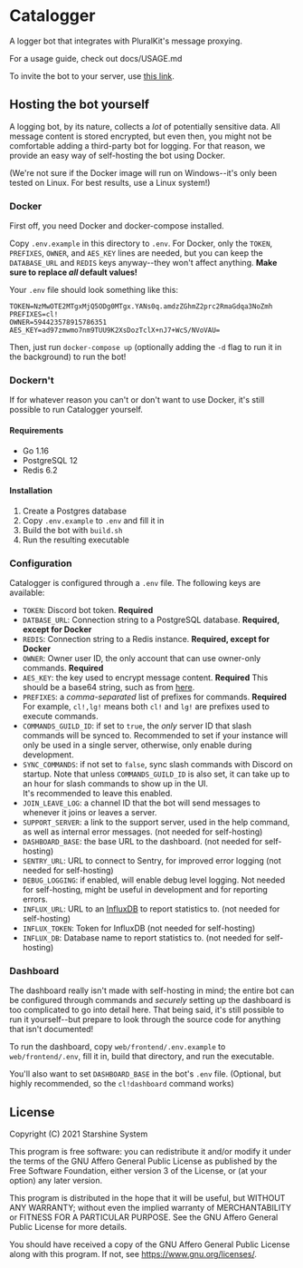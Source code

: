 # Catalogger

A logger bot that integrates with PluralKit's message proxying.  

For a usage guide, check out docs/USAGE.md

To invite the bot to your server, use [this link](https://discord.com/api/oauth2/authorize?client_id=830819903371739166&permissions=537259249&scope=bot%20applications.commands).

## Hosting the bot yourself

A logging bot, by its nature, collects a *lot* of potentially sensitive data. All message content is stored encrypted, but even then, you might not be comfortable adding a third-party bot for logging. For that reason, we provide an easy way of self-hosting the bot using Docker.

(We're not sure if the Docker image will run on Windows--it's only been tested on Linux. For best results, use a Linux system!)

### Docker

First off, you need Docker and docker-compose installed. 

Copy `.env.example` in this directory to `.env`. For Docker, only the `TOKEN`, `PREFIXES`, `OWNER`, and `AES_KEY` lines are needed, but you can keep the `DATABASE_URL` and `REDIS` keys anyway--they won't affect anything. **Make sure to replace *all* default values!**

Your `.env` file should look something like this:

```
TOKEN=NzMwOTE2MTgxMjQ5ODg0MTgx.YANs0q.amdzZGhmZ2prc2RmaGdqa3NoZmh
PREFIXES=cl!
OWNER=594423578915786351
AES_KEY=ad97zmwmo7nm9TUU9K2XsDozTclX+nJ7+WcS/NVoVAU=
```

Then, just run `docker-compose up` (optionally adding the `-d` flag to run it in the background) to run the bot!

### Dockern't

If for whatever reason you can't or don't want to use Docker, it's still possible to run Catalogger yourself.

#### Requirements

- Go 1.16
- PostgreSQL 12
- Redis 6.2

#### Installation

1. Create a Postgres database
2. Copy `.env.example` to `.env` and fill it in
3. Build the bot with `build.sh`
4. Run the resulting executable

### Configuration

Catalogger is configured through a `.env` file. The following keys are available:

- `TOKEN`: Discord bot token. **Required**
- `DATBASE_URL`: Connection string to a PostgreSQL database. **Required, except for Docker**
- `REDIS`: Connection string to a Redis instance. **Required, except for Docker**
- `OWNER`: Owner user ID, the only account that can use owner-only commands. **Required**
- `AES_KEY`: the key used to encrypt message content. **Required**
  This should be a base64 string, such as from [here](https://generate.plus/en/base64).
- `PREFIXES`: a *comma-separated* list of prefixes for commands. **Required**  
  For example, `cl!,lg!` means both `cl!` and `lg!` are prefixes used to execute commands.
- `COMMANDS_GUILD_ID`: if set to `true`, the *only* server ID that slash commands will be synced to.
  Recommended to set if your instance will only be used in a single server, otherwise, only enable during development.
- `SYNC_COMMANDS`: if not set to `false`, sync slash commands with Discord on startup.
  Note that unless `COMMANDS_GUILD_ID` is also set, it can take up to an hour for slash commands to show up in the UI.  
  It's recommended to leave this enabled.
- `JOIN_LEAVE_LOG`: a channel ID that the bot will send messages to whenever it joins or leaves a server.
- `SUPPORT_SERVER`: a link to the support server, used in the help command, as well as internal error messages. (not needed for self-hosting)
- `DASHBOARD_BASE`: the base URL to the dashboard. (not needed for self-hosting)
- `SENTRY_URL`: URL to connect to Sentry, for improved error logging (not needed for self-hosting)
- `DEBUG_LOGGING`: if enabled, will enable debug level logging. Not needed for self-hosting, might be useful in development and for reporting errors.
- `INFLUX_URL`: URL to an [InfluxDB](https://www.influxdata.com/products/influxdb-overview/) to report statistics to. (not needed for self-hosting)
- `INFLUX_TOKEN`: Token for InfluxDB (not needed for self-hosting)
- `INFLUX_DB`: Database name to report statistics to. (not needed for self-hosting)

### Dashboard

The dashboard really isn't made with self-hosting in mind; the entire bot can be configured through commands and *securely* setting up the dashboard is too complicated to go into detail here. That being said, it's still possible to run it yourself--but prepare to look through the source code for anything that isn't documented!

To run the dashboard, copy `web/frontend/.env.example` to `web/frontend/.env`, fill it in, build that directory, and run the executable.

You'll also want to set `DASHBOARD_BASE` in the bot's `.env` file. (Optional, but highly recommended, so the `cl!dashboard` command works)

## License

Copyright (C) 2021 Starshine System

This program is free software: you can redistribute it and/or modify
it under the terms of the GNU Affero General Public License as published
by the Free Software Foundation, either version 3 of the License, or
(at your option) any later version.

This program is distributed in the hope that it will be useful,
but WITHOUT ANY WARRANTY; without even the implied warranty of
MERCHANTABILITY or FITNESS FOR A PARTICULAR PURPOSE.  See the
GNU Affero General Public License for more details.

You should have received a copy of the GNU Affero General Public License
along with this program.  If not, see <https://www.gnu.org/licenses/>.
